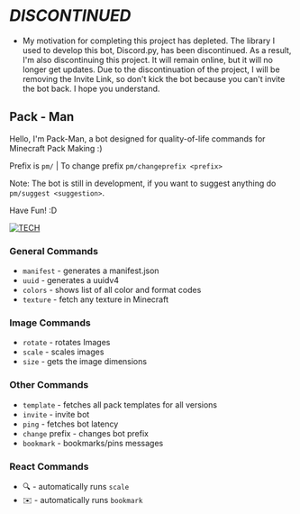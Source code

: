   
# _DISCONTINUED_
  - My motivation for completing this project has depleted. The library I used to develop this bot, Discord.py, has been discontinued. As a result, I'm also discontinuing this project. It will remain online, but it will no longer get updates. Due to the discontinuation of the project, I will be removing the Invite Link, so don't kick the bot because you can't invite the bot back. I hope you understand.

## Pack - Man
  Hello, I'm Pack-Man, a bot designed for quality-of-life commands for Minecraft Pack Making :)

Prefix is `pm/` | To change prefix `pm/changeprefix <prefix>`
 
Note: The bot is still in development, if you want to suggest anything do `pm/suggest <suggestion>`.


Have Fun! :D

[![TECH](https://skillicons.dev/icons?i=python,flask,replit,discord)](https://skillicons.dev)


### General Commands
- `manifest` - generates a manifest.json
- `uuid` - generates a uuidv4
- `colors` - shows list of all color and format codes
- `texture` - fetch any texture in Minecraft

### Image Commands
- `rotate` - rotates Images
- `scale` - scales images
- `size` - gets the image dimensions

### Other Commands
- `template` - fetches all pack templates for all versions
- `invite` - invite bot
- `ping` - fetches bot latency
- `change` prefix - changes bot prefix
- `bookmark` - bookmarks/pins messages

### React Commands
- 🔍 - automatically runs `scale`
- ✉️ - automatically runs `bookmark`
